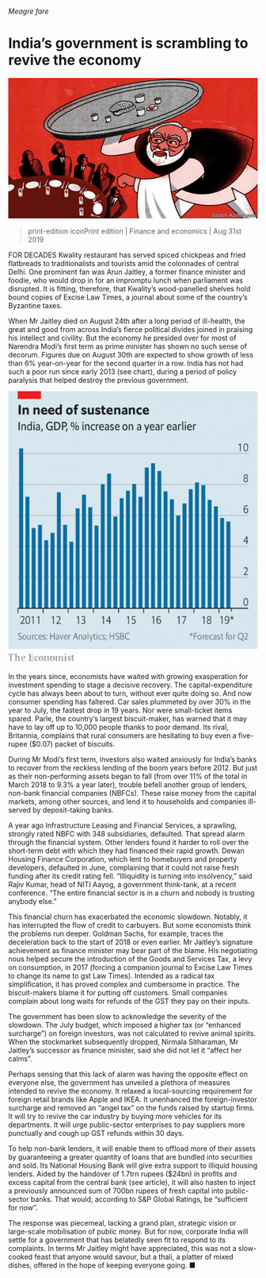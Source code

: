 ###### Meagre fare

# India’s government is scrambling to revive the economy 

![image](images/20190831_FND001_0.jpg) 

> print-edition iconPrint edition | Finance and economics | Aug 31st 2019 

FOR DECADES Kwality restaurant has served spiced chickpeas and fried flatbreads to traditionalists and tourists amid the colonnades of central Delhi. One prominent fan was Arun Jaitley, a former finance minister and foodie, who would drop in for an impromptu lunch when parliament was disrupted. It is fitting, therefore, that Kwality’s wood-panelled shelves hold bound copies of Excise Law Times, a journal about some of the country’s Byzantine taxes. 

When Mr Jaitley died on August 24th after a long period of ill-health, the great and good from across India’s fierce political divides joined in praising his intellect and civility. But the economy he presided over for most of Narendra Modi’s first term as prime minister has shown no such sense of decorum. Figures due on August 30th are expected to show growth of less than 6% year-on-year for the second quarter in a row. India has not had such a poor run since early 2013 (see chart), during a period of policy paralysis that helped destroy the previous government. 

![image](images/20190831_FNC650.png) 

In the years since, economists have waited with growing exasperation for investment spending to stage a decisive recovery. The capital-expenditure cycle has always been about to turn, without ever quite doing so. And now consumer spending has faltered. Car sales plummeted by over 30% in the year to July, the fastest drop in 19 years. Nor were small-ticket items spared. Parle, the country’s largest biscuit-maker, has warned that it may have to lay off up to 10,000 people thanks to poor demand. Its rival, Britannia, complains that rural consumers are hesitating to buy even a five-rupee ($0.07) packet of biscuits. 

During Mr Modi’s first term, investors also waited anxiously for India’s banks to recover from the reckless lending of the boom years before 2012. But just as their non-performing assets began to fall (from over 11% of the total in March 2018 to 9.3% a year later), trouble befell another group of lenders, non-bank financial companies (NBFCs). These raise money from the capital markets, among other sources, and lend it to households and companies ill-served by deposit-taking banks. 

A year ago Infrastructure Leasing and Financial Services, a sprawling, strongly rated NBFC with 348 subsidiaries, defaulted. That spread alarm through the financial system. Other lenders found it harder to roll over the short-term debt with which they had financed their rapid growth. Dewan Housing Finance Corporation, which lent to homebuyers and property developers, defaulted in June, complaining that it could not raise fresh funding after its credit rating fell. “Illiquidity is turning into insolvency,” said Rajiv Kumar, head of NITI Aayog, a government think-tank, at a recent conference. “The entire financial sector is in a churn and nobody is trusting anybody else.” 

This financial churn has exacerbated the economic slowdown. Notably, it has interrupted the flow of credit to carbuyers. But some economists think the problems run deeper. Goldman Sachs, for example, traces the deceleration back to the start of 2018 or even earlier. Mr Jaitley’s signature achievement as finance minister may bear part of the blame. His negotiating nous helped secure the introduction of the Goods and Services Tax, a levy on consumption, in 2017 (forcing a companion journal to Excise Law Times to change its name to  gst Law Times). Intended as a radical tax simplification, it has proved complex and cumbersome in practice. The biscuit-makers blame it for putting off customers. Small companies complain about long waits for refunds of the GST they pay on their inputs. 

The government has been slow to acknowledge the severity of the slowdown. The July budget, which imposed a higher tax (or “enhanced surcharge”) on foreign investors, was not calculated to revive animal spirits. When the stockmarket subsequently dropped, Nirmala Sitharaman, Mr Jaitley’s successor as finance minister, said she did not let it “affect her calms”. 

Perhaps sensing that this lack of alarm was having the opposite effect on everyone else, the government has unveiled a plethora of measures intended to revive the economy. It relaxed a local-sourcing requirement for foreign retail brands like Apple and IKEA. It unenhanced the foreign-investor surcharge and removed an “angel tax” on the funds raised by startup firms. It will try to revive the car industry by buying more vehicles for its departments. It will urge public-sector enterprises to pay suppliers more punctually and cough up GST refunds within 30 days. 

To help non-bank lenders, it will enable them to offload more of their assets by guaranteeing a greater quantity of loans that are bundled into securities and sold. Its National Housing Bank will give extra support to illiquid housing lenders. Aided by the handover of 1.7trn rupees ($24bn) in profits and excess capital from the central bank (see article), it will also hasten to inject a previously announced sum of 700bn rupees of fresh capital into public-sector banks. That would, according to S&P Global Ratings, be “sufficient for now”. 

The response was piecemeal, lacking a grand plan, strategic vision or large-scale mobilisation of public money. But for now, corporate India will settle for a government that has belatedly seen fit to respond to its complaints. In terms Mr Jaitley might have appreciated, this was not a slow-cooked feast that anyone would savour, but a thali, a platter of mixed dishes, offered in the hope of keeping everyone going. ■ 

